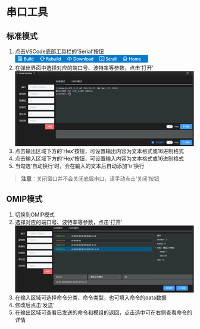 # 串口工具

## 标准模式
1. 点击VSCode底部工具栏的‘Serial’按钮  
   ![](../images/toolbar.png)
2. 在弹出界面中选择对应的端口号、波特率等参数，点击‘打开’  
   ![](../images/serial-standard.png)
3. 点击输出区域下方的‘Hex’按钮，可设置输出内容为文本格式或16进制格式
4. 点击输入区域下方的‘Hex’按钮，可设置输入内容为文本格式或16进制格式
5. 当勾选‘自动换行’时，会在输入的文本后自动添加‘\r’换行
> **注意**：关闭窗口并不会关闭底层串口，请手动点击‘关闭’按钮


## OMIP模式
1. 切换到OMIP模式
2. 选择对应的端口号、波特率等参数，点击‘打开’  
   ![](../images/serial-omip.png)
3. 在输入区域可选择命令分类、命令类型，也可填入命令的data数据
4. 修改后点击‘发送’
5. 在输出区域可查看已发送的命令和模组的返回，点击选中可在右侧查看命令的详情